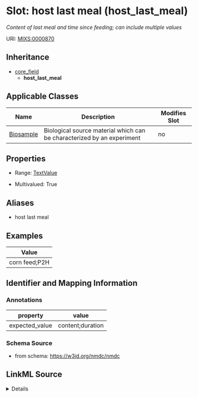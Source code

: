 # Slot: host last meal (host_last_meal)


_Content of last meal and time since feeding; can include multiple values_



URI: [MIXS:0000870](https://w3id.org/mixs/0000870)




## Inheritance

* [core_field](core_field.md)
    * **host_last_meal**





## Applicable Classes

| Name | Description | Modifies Slot |
| --- | --- | --- |
[Biosample](Biosample.md) | Biological source material which can be characterized by an experiment |  no  |







## Properties

* Range: [TextValue](TextValue.md)

* Multivalued: True



## Aliases


* host last meal




## Examples

| Value |
| --- |
| corn feed;P2H |

## Identifier and Mapping Information





### Annotations

| property | value |
| --- | --- |
| expected_value | content;duration || occurrence | m |



### Schema Source


* from schema: https://w3id.org/nmdc/nmdc




## LinkML Source

<details>
```yaml
name: host_last_meal
annotations:
  expected_value:
    tag: expected_value
    value: content;duration
  occurrence:
    tag: occurrence
    value: m
description: Content of last meal and time since feeding; can include multiple values
title: host last meal
examples:
- value: corn feed;P2H
from_schema: https://w3id.org/nmdc/nmdc
aliases:
- host last meal
rank: 1000
is_a: core field
string_serialization: '{text};{duration}'
slot_uri: MIXS:0000870
multivalued: true
alias: host_last_meal
domain_of:
- Biosample
range: TextValue

```
</details>